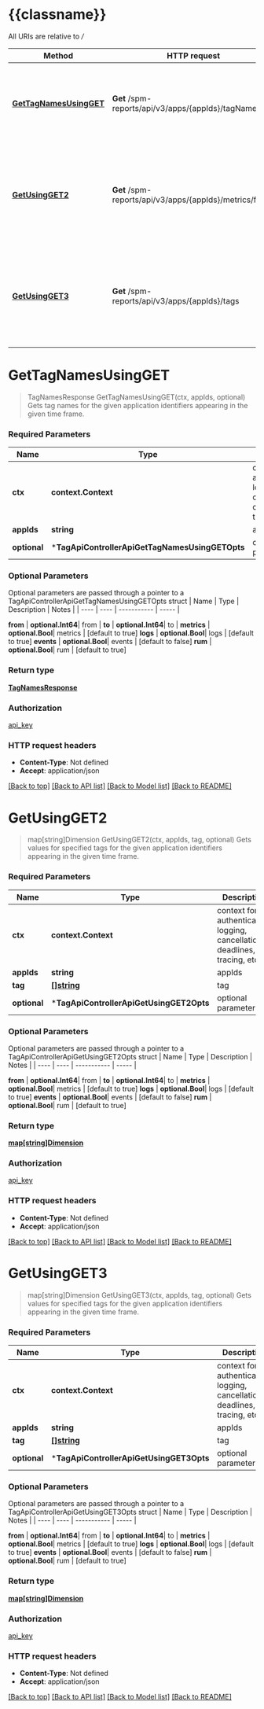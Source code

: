 # {{classname}}

All URIs are relative to */*

| Method                                                                | HTTP request                                              | Description                                                                                             |
| --------------------------------------------------------------------- | --------------------------------------------------------- | ------------------------------------------------------------------------------------------------------- |
| [**GetTagNamesUsingGET**](TagApiControllerApi.md#GetTagNamesUsingGET) | **Get** /spm-reports/api/v3/apps/{appIds}/tagNames        | Gets tag names for the given application identifiers appearing in the given time frame.                 |
| [**GetUsingGET2**](TagApiControllerApi.md#GetUsingGET2)               | **Get** /spm-reports/api/v3/apps/{appIds}/metrics/filters | Gets values for specified tags for the given application identifiers appearing in the given time frame. |
| [**GetUsingGET3**](TagApiControllerApi.md#GetUsingGET3)               | **Get** /spm-reports/api/v3/apps/{appIds}/tags            | Gets values for specified tags for the given application identifiers appearing in the given time frame. |

# **GetTagNamesUsingGET**
> TagNamesResponse GetTagNamesUsingGET(ctx, appIds, optional)
Gets tag names for the given application identifiers appearing in the given time frame.

### Required Parameters

| Name         | Type                                            | Description                                                                 | Notes                |
| ------------ | ----------------------------------------------- | --------------------------------------------------------------------------- | -------------------- |
| **ctx**      | **context.Context**                             | context for authentication, logging, cancellation, deadlines, tracing, etc. |
| **appIds**   | **string**                                      | appIds                                                                      |
| **optional** | ***TagApiControllerApiGetTagNamesUsingGETOpts** | optional parameters                                                         | nil if no parameters |

### Optional Parameters
Optional parameters are passed through a pointer to a TagApiControllerApiGetTagNamesUsingGETOpts struct
| Name | Type | Description | Notes |
| ---- | ---- | ----------- | ----- |

 **from** | **optional.Int64**| from |
 **to** | **optional.Int64**| to |
 **metrics** | **optional.Bool**| metrics | [default to true]
 **logs** | **optional.Bool**| logs | [default to true]
 **events** | **optional.Bool**| events | [default to false]
 **rum** | **optional.Bool**| rum | [default to true]

### Return type

[**TagNamesResponse**](TagNamesResponse.md)

### Authorization

[api_key](../README.md#api_key)

### HTTP request headers

 - **Content-Type**: Not defined
 - **Accept**: application/json

[[Back to top]](#) [[Back to API list]](../README.md#documentation-for-api-endpoints) [[Back to Model list]](../README.md#documentation-for-models) [[Back to README]](../README.md)

# **GetUsingGET2**
> map[string]Dimension GetUsingGET2(ctx, appIds, tag, optional)
Gets values for specified tags for the given application identifiers appearing in the given time frame.

### Required Parameters

| Name         | Type                                     | Description                                                                 | Notes                |
| ------------ | ---------------------------------------- | --------------------------------------------------------------------------- | -------------------- |
| **ctx**      | **context.Context**                      | context for authentication, logging, cancellation, deadlines, tracing, etc. |
| **appIds**   | **string**                               | appIds                                                                      |
| **tag**      | [**[]string**](string.md)                | tag                                                                         |
| **optional** | ***TagApiControllerApiGetUsingGET2Opts** | optional parameters                                                         | nil if no parameters |

### Optional Parameters
Optional parameters are passed through a pointer to a TagApiControllerApiGetUsingGET2Opts struct
| Name | Type | Description | Notes |
| ---- | ---- | ----------- | ----- |


 **from** | **optional.Int64**| from |
 **to** | **optional.Int64**| to |
 **metrics** | **optional.Bool**| metrics | [default to true]
 **logs** | **optional.Bool**| logs | [default to true]
 **events** | **optional.Bool**| events | [default to false]
 **rum** | **optional.Bool**| rum | [default to true]

### Return type

[**map[string]Dimension**](Dimension.md)

### Authorization

[api_key](../README.md#api_key)

### HTTP request headers

 - **Content-Type**: Not defined
 - **Accept**: application/json

[[Back to top]](#) [[Back to API list]](../README.md#documentation-for-api-endpoints) [[Back to Model list]](../README.md#documentation-for-models) [[Back to README]](../README.md)

# **GetUsingGET3**
> map[string]Dimension GetUsingGET3(ctx, appIds, tag, optional)
Gets values for specified tags for the given application identifiers appearing in the given time frame.

### Required Parameters

| Name         | Type                                     | Description                                                                 | Notes                |
| ------------ | ---------------------------------------- | --------------------------------------------------------------------------- | -------------------- |
| **ctx**      | **context.Context**                      | context for authentication, logging, cancellation, deadlines, tracing, etc. |
| **appIds**   | **string**                               | appIds                                                                      |
| **tag**      | [**[]string**](string.md)                | tag                                                                         |
| **optional** | ***TagApiControllerApiGetUsingGET3Opts** | optional parameters                                                         | nil if no parameters |

### Optional Parameters
Optional parameters are passed through a pointer to a TagApiControllerApiGetUsingGET3Opts struct
| Name | Type | Description | Notes |
| ---- | ---- | ----------- | ----- |


 **from** | **optional.Int64**| from |
 **to** | **optional.Int64**| to |
 **metrics** | **optional.Bool**| metrics | [default to true]
 **logs** | **optional.Bool**| logs | [default to true]
 **events** | **optional.Bool**| events | [default to false]
 **rum** | **optional.Bool**| rum | [default to true]

### Return type

[**map[string]Dimension**](Dimension.md)

### Authorization

[api_key](../README.md#api_key)

### HTTP request headers

 - **Content-Type**: Not defined
 - **Accept**: application/json

[[Back to top]](#) [[Back to API list]](../README.md#documentation-for-api-endpoints) [[Back to Model list]](../README.md#documentation-for-models) [[Back to README]](../README.md)
